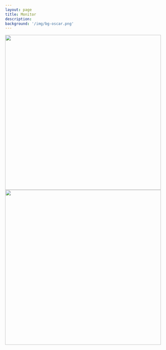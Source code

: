 ```yaml
---
layout: page
title: Monitor
description: 
background: '/img/bg-oscar.png'
---
```

<img src="http://oscar:rubis301@147.46.215.251:8885/ISAPI/Streaming/channels/102/httpPreview/" width="100%"  height="500px">
<img src="http://oscar:rubis301@147.46.215.251:8886/ISAPI/Streaming/channels/102/httpPreview/" width="100%"  height="500px">


<!-- 
<img src="http://192.168.0.120:80/ISAPI/Streaming/channels/102/httpPreview/" width="100%"  height="500px">
<img src="http://192.168.0.122:80/ISAPI/Streaming/channels/102/httpPreview/" width="100%"  height="500px">
C310 streams MJPEG
<img src="http://[PUT IP ADDRESS / LOG-IN INFO HERE]?action=stream" width="100%"  height="500px">     -->   